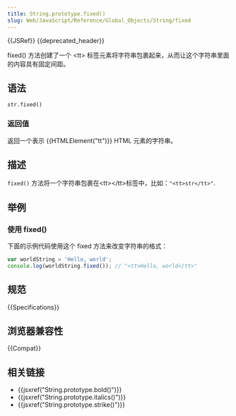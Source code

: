 ```yaml
---
title: String.prototype.fixed()
slug: Web/JavaScript/Reference/Global_Objects/String/fixed
---
```


{{JSRef}} {{deprecated_header}}

fixed() 方法创建了一个 \<tt> 标签元素将字符串包裹起来，从而让这个字符串里面的内容具有固定间距。

## 语法

```plain
str.fixed()
```

### 返回值

返回一个表示 {{HTMLElement("tt")}} HTML 元素的字符串。

## 描述

`fixed()` 方法将一个字符串包裹在\<tt>\</tt>标签中，比如：`"<tt>str</tt>"`.

## 举例

### 使用 fixed()

下面的示例代码使用这个 fixed 方法来改变字符串的格式：

```js
var worldString = 'Hello, world';
console.log(worldString.fixed()); // "<tt>Hello, world</tt>"
```

## 规范

{{Specifications}}

## 浏览器兼容性

{{Compat}}

## 相关链接

- {{jsxref("String.prototype.bold()")}}
- {{jsxref("String.prototype.italics()")}}
- {{jsxref("String.prototype.strike()")}}
